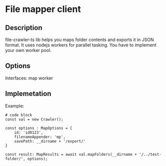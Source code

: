# File mapper client

## Description

file-crawler-ts lib helps you maps folder contents and exports it in JSON format.
It uses nodejs workers for parallel tasking. You have to implement your own worker pool.

## Options

Interfaces:
map
worker

## Implemetation

Example:

```
# code block
const val = new Crawler();
        
const options : MapOptions = {
    id: 'id0123',
    filenameAppender: 'mp',
    savePath: __dirname + '/export/'
}

const result: MapResults = await val.mapFolders(__dirname + '/../test-folder/', options);
```